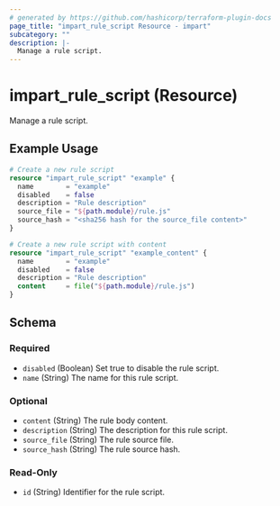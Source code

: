 ```yaml
---
# generated by https://github.com/hashicorp/terraform-plugin-docs
page_title: "impart_rule_script Resource - impart"
subcategory: ""
description: |-
  Manage a rule script.
---
```


# impart_rule_script (Resource)

Manage a rule script.

## Example Usage

```terraform
# Create a new rule script
resource "impart_rule_script" "example" {
  name        = "example"
  disabled    = false
  description = "Rule description"
  source_file = "${path.module}/rule.js"
  source_hash = "<sha256 hash for the source_file content>"
}

# Create a new rule script with content
resource "impart_rule_script" "example_content" {
  name        = "example"
  disabled    = false
  description = "Rule description"
  content     = file("${path.module}/rule.js")
}
```

<!-- schema generated by tfplugindocs -->
## Schema

### Required

- `disabled` (Boolean) Set true to disable the rule script.
- `name` (String) The name for this rule script.

### Optional

- `content` (String) The rule body content.
- `description` (String) The description for this rule script.
- `source_file` (String) The rule source file.
- `source_hash` (String) The rule source hash.

### Read-Only

- `id` (String) Identifier for the rule script.
